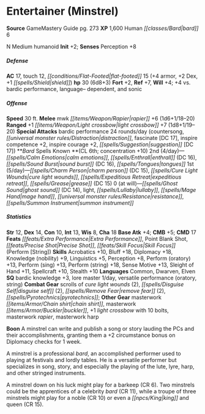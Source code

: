 ﻿---
cssclass: [monsters]
title1: Entertainer (Minstrel)
title2: Entertainer (Minstrel)
CR: 5
sources:
- name: GameMastery Guide
  page: 273
  link: http://paizo.com/pathfinderRPG/v5748btpy8ffn
XP: 1600
race: Human
classes:
- bard 6
alignment: N
size: Medium
type: humanoid
initiative:
  bonus: 2
AC:
  AC: 17
  touch: 12
  flat_footed: 15
  components:
    armor: 4
    dex: 2
    shield: 1
HP:
  HP: 30
  long: 6d8+3
saves:
  fort: 2
  ref: 7
  will: 4
  other: +4 vs. bardic performance, language- dependent, and sonic
speeds:
  base: 30
attacks:
  melee:
  - - text: mwk rapier +6 (1d6+1/18-20)
      entries:
      - - damage: 1d6+1
          crit_range: 18-20
      attack: mwk rapier
      bonus:
      - 6
  ranged:
  - - text: +1 light crossbow +7 (1d8+1/19-20)
      entries:
      - - damage: 1d8+1
          crit_range: 19-20
      attack: +1 light crossbow
      bonus:
      - 7
  special:
  - bardic performance 24 rounds/day (countersong, distraction, fascinate [DC 17],
    inspire competence +2, inspire courage +2, suggestion [DC 17])
spells:
  entries:
  - name: calm emotions
    source: Bard
    level: 2
  - name: enthrall
    source: Bard
    level: 2
    DC: 16
  - name: sound burst
    source: Bard
    level: 2
    DC: 16
  - name: tongues
    source: Bard
    level: 2
  - name: charm person
    source: Bard
    level: 1
    DC: 15
  - name: cure light wounds
    source: Bard
    level: 1
  - name: expeditious retreat
    source: Bard
    level: 1
  - name: grease
    source: Bard
    level: 1
    DC: 15
  - name: ghost sound
    source: Bard
    level: 0
    DC: 14
  - name: light
    source: Bard
    level: 0
  - name: lullaby
    source: Bard
    level: 0
  - name: mage hand
    source: Bard
    level: 0
  - name: resistance
    source: Bard
    level: 0
  - name: summon instrument
    source: Bard
    level: 0
  sources:
  - name: Bard
    type: known
    CL: 6
    concentration: 10
    slots:
      2: 4
      1: 5
      0: at-will
ability_scores:
  STR: 12
  DEX: 14
  CON: 10
  INT: 13
  WIS: 8
  CHA: 18
BAB: 4
CMB: 5
CMD: 17
feats:
- name: Extra Performance
- name: Point Blank Shot
- name: Precise Shot
- name: Skill Focus (Perform [String])
skills:
  Acrobatics: 10
  Bluff: 18
  Diplomacy: 18
  Knowledge (nobility): 9
  Linguistics: 5
  Perception: 8
  Perform (oratory): 13
  Perform (sing): 13
  Perform (string): 18
  Sense Motive: 13
  Sleight of Hand: 11
  Spellcraft: 10
  Stealth: 10
languages:
- Common
- Dwarven
- Elven
special_qualities:
- bardic knowledge +3
- lore master 1/day
- versatile performance (oratory, string)
gear:
  combat:
  - scrolls of cure light wounds (2)
  - disguise self (2)
  - remove fear (2)
  - pyrotechnics
  other:
  - masterwork chain shirt
  - masterwork buckler
  - +1 light crossbow with 10 bolts
  - masterwork rapier
  - masterwork harp
npc_boon: A minstrel can write and publish a song or story lauding the PCs and their
  accomplishments, granting them a +2 circumstance bonus on Diplomacy checks for 1
  week.
desc_long: |-
  A minstrel is a professional bard, an accomplished performer used to playing at festivals and lordly tables. He is a versatile performer but specializes in song, story, and especially the playing of the lute, lyre, harp, and other stringed instruments.

  A minstrel down on his luck might play for a barkeep (CR 6). Two minstrels could be the apprentices of a celebrity bard (CR 11), while a troupe of three minstrels might play for a noble (CR 10) or even a king and queen (CR 15).

---

# Entertainer (Minstrel)

**Source** GameMastery Guide pg. 273
**XP** 1,600
Human _[[classes/Bard|bard]]_ 6

N Medium humanoid
**Init** +2; **Senses** Perception +8

##### Defense

**AC** 17, touch 12, _[[conditions/Flat-Footed|flat-footed]]_ 15 (+4 armor, +2 Dex, +1 _[[spells/Shield|shield]]_)
**hp** 30 (6d8+3)
**Fort** +2, **Ref** +7, **Will** +4; +4 vs. bardic performance, language– dependent, and sonic

##### Offense
**Speed** 30 ft.
**Melee** mwk _[[items/Weapon/Rapier|rapier]]_ +6 (1d6+1/18–20)
**Ranged** +1 _[[items/Weapon/Light crossbow|light crossbow]]_ +7 (1d8+1/19–20)
**Special Attacks** bardic performance 24 rounds/day (countersong, _[[universal monster rules/Distraction|distraction]]_, fascinate [DC 17], inspire competence +2, inspire courage +2, _[[spells/Suggestion|suggestion]]_ [DC 17])
**_Bard_ Spells Known **(CL 6th; concentration +10)
2nd (4/day)—_[[spells/Calm Emotions|calm emotions]]_, _[[spells/Enthrall|enthrall]]_ (DC 16), _[[spells/Sound Burst|sound burst]]_ (DC 16), _[[spells/Tongues|tongues]]_
1st (5/day)—_[[spells/Charm Person|charm person]]_ (DC 15), _[[spells/Cure Light Wounds|cure light wounds]]_, _[[spells/Expeditious Retreat|expeditious retreat]]_, _[[spells/Grease|grease]]_ (DC 15)
0 (at will)—_[[spells/Ghost Sound|ghost sound]]_ (DC 14), light, _[[spells/Lullaby|lullaby]]_, _[[spells/Mage Hand|mage hand]]_, _[[universal monster rules/Resistance|resistance]]_, _[[spells/Summon Instrument|summon instrument]]_

##### Statistics
**Str** 12, **Dex** 14, **Con** 10, **Int** 13, **Wis** 8, **Cha** 18
**Base Atk** +4; **CMB** +5; **CMD** 17
**Feats** _[[feats/Extra Performance|Extra Performance]]_, Point Blank Shot, _[[feats/Precise Shot|Precise Shot]]_, _[[feats/Skill Focus|Skill Focus]]_ (Perform [String])
**Skills** Acrobatics +10, Bluff +18, Diplomacy +18, Knowledge (nobility) +9, Linguistics +5, Perception +8, Perform (oratory) +13, Perform (sing) +13, Perform (string) +18, Sense Motive +13, Sleight of Hand +11, Spellcraft +10, Stealth +10
**Languages** Common, Dwarven, Elven
**SQ** bardic knowledge +3, lore master 1/day, versatile performance (oratory, string)
**Combat Gear** scrolls of _cure light wounds_ (2), _[[spells/Disguise Self|disguise self]]_ (2), _[[spells/Remove Fear|remove fear]]_ (2), _[[spells/Pyrotechnics|pyrotechnics]]_; **Other Gear** masterwork _[[items/Armor/Chain shirt|chain shirt]]_, masterwork _[[items/Armor/Buckler|buckler]]_, +1 _light crossbow_ with 10 bolts, masterwork _rapier_, masterwork harp

**Boon** A minstrel can write and publish a song or story lauding the PCs and their accomplishments, granting them a +2 circumstance bonus on Diplomacy checks for 1 week.

A minstrel is a professional _bard_, an accomplished performer used to playing at festivals and lordly tables. He is a versatile performer but specializes in song, story, and especially the playing of the lute, lyre, harp, and other stringed instruments.

A minstrel down on his luck might play for a barkeep (CR 6). Two minstrels could be the apprentices of a celebrity _bard_ (CR 11), while a troupe of three minstrels might play for a noble (CR 10) or even a _[[npcs/King|king]]_ and queen (CR 15).